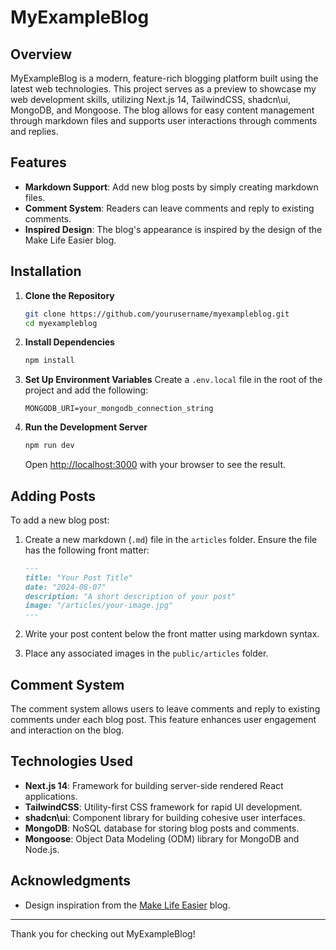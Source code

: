 # MyExampleBlog

## Overview

MyExampleBlog is a modern, feature-rich blogging platform built using the latest web technologies. This project serves as a preview to showcase my web development skills, utilizing Next.js 14, TailwindCSS, shadcn\ui, MongoDB, and Mongoose. The blog allows for easy content management through markdown files and supports user interactions through comments and replies.

## Features

- **Markdown Support**: Add new blog posts by simply creating markdown files.
- **Comment System**: Readers can leave comments and reply to existing comments.
- **Inspired Design**: The blog's appearance is inspired by the design of the Make Life Easier blog.

## Installation

1. **Clone the Repository**

   ```bash
   git clone https://github.com/yourusername/myexampleblog.git
   cd myexampleblog
   ```

2. **Install Dependencies**

   ```bash
   npm install
   ```

3. **Set Up Environment Variables**
   Create a `.env.local` file in the root of the project and add the following:

   ```env
   MONGODB_URI=your_mongodb_connection_string
   ```

4. **Run the Development Server**
   ```bash
   npm run dev
   ```
   Open [http://localhost:3000](http://localhost:3000) with your browser to see the result.

## Adding Posts

To add a new blog post:

1. Create a new markdown (`.md`) file in the `articles` folder. Ensure the file has the following front matter:

   ```markdown
   ---
   title: "Your Post Title"
   date: "2024-08-07"
   description: "A short description of your post"
   image: "/articles/your-image.jpg"
   ---
   ```

2. Write your post content below the front matter using markdown syntax.

3. Place any associated images in the `public/articles` folder.

## Comment System

The comment system allows users to leave comments and reply to existing comments under each blog post. This feature enhances user engagement and interaction on the blog.

## Technologies Used

- **Next.js 14**: Framework for building server-side rendered React applications.
- **TailwindCSS**: Utility-first CSS framework for rapid UI development.
- **shadcn\ui**: Component library for building cohesive user interfaces.
- **MongoDB**: NoSQL database for storing blog posts and comments.
- **Mongoose**: Object Data Modeling (ODM) library for MongoDB and Node.js.

## Acknowledgments

- Design inspiration from the [Make Life Easier](https://www.makelifeeasier.com) blog.

---

Thank you for checking out MyExampleBlog!
